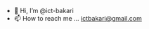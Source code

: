 
- 👋 Hi, I’m @ict-bakari
- 📫 How to reach me ... ictbakari@gmail.com
<!---
- ⚡ Fun fact: ... it's all Internet of Threats
- 👀 I’m interested in ... Assembly Language & Machine Code
- 💞️ I’m looking to collaborate on ... Open Source Projects
- 🧠 Caffeine & Python.
- 🚀 Writes code that even AI can't understand.
- 👀 It just works… and we don’t know why.
- 🐛 Debugger by day, Bug creator by night.
- 💀 This repo was created by someone who has since left the country… or the planet.
- 🔍 The documentation for my code is in an extinct language and missing some pages.
- 💀 I commented out a line of code. The next morning, it was uncommented.
- 📫 The only way to understand this documentation is to stare at it under a full moon while chanting in binary.
- 🤯 My code was written on a Friday… at 4:59 PM.
- 👀 Legend says it was lost in the Great Migration to Python 3
- 🙏 Dear future me, I'm sorry.
- ~ Former Me



ict-bakari/ict-bakari is a ✨ special ✨ repository because its `README.md` (this file) appears on your GitHub profile.
You can click the Preview link to take a look at your changes.
--->
